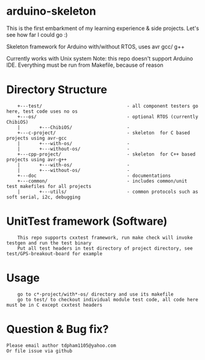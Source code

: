 # arduino-skeleton
This is the first embarkment of my learning experience & side projects. Let's see how far I could go :)

Skeleton framework for Arduino with/without RTOS, uses avr gcc/ g++

Currently works with Unix system
Note: this repo doesn't support Arduino IDE. Everything must be run from Makefile, because of reason

# Directory Structure
        +---test/                               - all component testers go here, test code uses no os
        +---os/                                 - optional RTOS (currently ChibiOS)
        |       +---ChibiOS/                    - 
        +---c-project/                          - skeleton  for C based projects using avr-gcc
        |       +---with-os/                    -
        |       +---without-os/                 -
        +---cpp-project/                        - skeleton  for C++ based projects using avr-g++
        |       +---with-os/                    -
        |       +---without-os/                 -
        +---doc                                 - documentations
        +---common/                             - includes common/unit test makefiles for all projects
        |       +---utils/                      - common protocols such as soft serial, i2c, debugging
	
# UnitTest framework (Software)
        This repo supports cxxtest framework, run make check will invoke testgen and run the test binary
        Put all test headers in test directory of project directory, see test/GPS-breakout-board for example

# Usage
        go to c*-project/with*-os/ directory and use its makefile
        go to test/ to checkout individual module test code, all code here must be in C except cxxtest headers
	
# Question & Bug fix?
	Please email author tdpham1105@yahoo.com
	Or file issue via github

